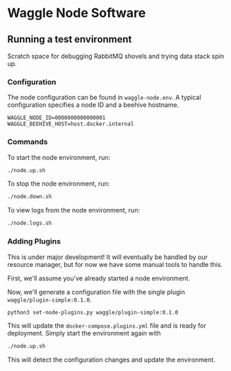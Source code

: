 # Waggle Node Software

## Running a test environment

Scratch space for debugging RabbitMQ shovels and trying data stack spin up.

### Configuration

The node configuration can be found in `waggle-node.env`. A typical configuration specifies a node ID and a beehive hostname.

```text
WAGGLE_NODE_ID=0000000000000001
WAGGLE_BEEHIVE_HOST=host.docker.internal
```

### Commands

To start the node environment, run:

```sh
./node.up.sh
```

To stop the node environment, run:

```sh
./node.down.sh
```

To view logs from the node environment, run:

```sh
./node.logs.sh
```

### Adding Plugins

This is under major development! It will eventually be handled by our resource manager, but for now we have some manual tools to handle this.

First, we'll assume you've already started a node environment.

Now, we'll generate a configuration file with the single plugin `waggle/plugin-simple:0.1.0`.

```sh
python3 set-node-plugins.py waggle/plugin-simple:0.1.0
```

This will update the `docker-compose.plugins.yml` file and is ready for deployment. Simply start the environment again with

```sh
./node.up.sh
```

This will detect the configuration changes and update the environment.
